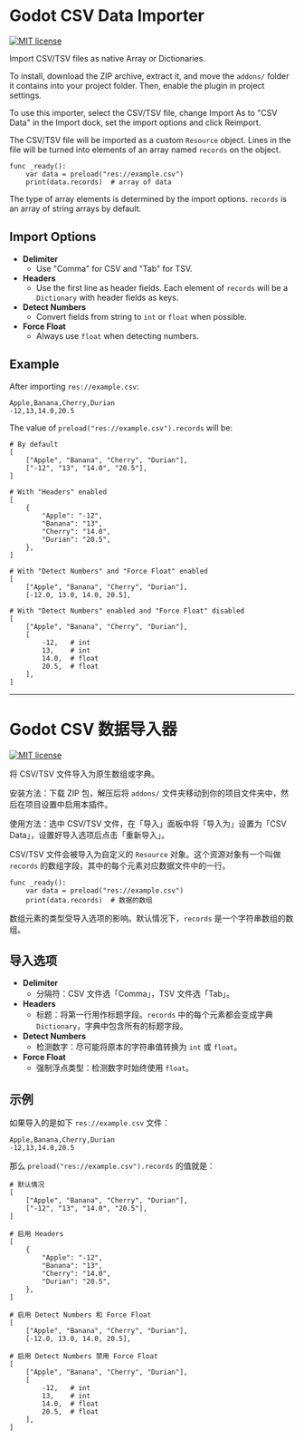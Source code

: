# Godot CSV Data Importer

[![MIT license](https://img.shields.io/badge/license-MIT-blue.svg)](https://lbesson.mit-license.org/)

Import CSV/TSV files as native Array or Dictionaries.

To install, download the ZIP archive, extract it, and move the `addons/` folder it
contains into your project folder. Then, enable the plugin in project settings.

To use this importer, select the CSV/TSV file, change Import As to "CSV Data" in
the Import dock, set the import options and click Reimport.

The CSV/TSV file will be imported as a custom `Resource` object. Lines in the
file will be turned into elements of an array named `records` on the object.

```gdscript
func _ready():
	var data = preload("res://example.csv")
	print(data.records)  # array of data
```

The type of array elements is determined by the import options. `records` is
an array of string arrays by default.

## Import Options

* **Delimiter**
	*	Use "Comma" for CSV and "Tab" for TSV.
* **Headers**
	*	Use the first line as header fields.
		Each element of `records` will be a `Dictionary` with header fields as keys.
* **Detect Numbers**
	* Convert fields from string to `int` or `float` when possible.
* **Force Float**
	* Always use `float` when detecting numbers.

## Example

After importing `res://example.csv`:

```csv
Apple,Banana,Cherry,Durian
-12,13,14.0,20.5
```

The value of `preload("res://example.csv").records` will be:

```gdscript
# By default
[
	["Apple", "Banana", "Cherry", "Durian"],
	["-12", "13", "14.0", "20.5"],
]

# With "Headers" enabled
[
	{
		"Apple": "-12",
		"Banana": "13",
		"Cherry": "14.0",
		"Durian": "20.5",
	},
]

# With "Detect Numbers" and "Force Float" enabled
[
	["Apple", "Banana", "Cherry", "Durian"],
	[-12.0, 13.0, 14.0, 20.5],

# With "Detect Numbers" enabled and "Force Float" disabled
[
	["Apple", "Banana", "Cherry", "Durian"],
	[
		-12,   # int
		13,    # int
		14.0,  # float
		20.5,  # float
	],
]
```

---

# Godot CSV 数据导入器

[![MIT license](https://img.shields.io/badge/license-MIT-blue.svg)](https://lbesson.mit-license.org/)

将 CSV/TSV 文件导入为原生数组或字典。

安装方法：下载 ZIP 包，解压后将 `addons/` 文件夹移动到你的项目文件夹中，然后在项目设置中启用本插件。

使用方法：选中 CSV/TSV 文件，在「导入」面板中将「导入为」设置为「CSV Data」，设置好导入选项后点击「重新导入」。

CSV/TSV 文件会被导入为自定义的 `Resource` 对象。这个资源对象有一个叫做 `records` 的数组字段，其中的每个元素对应数据文件中的一行。

```gdscript
func _ready():
	var data = preload("res://example.csv")
	print(data.records)  # 数据的数组
```

数组元素的类型受导入选项的影响。默认情况下，`records` 是一个字符串数组的数组。

## 导入选项

* **Delimiter**
	*	分隔符：CSV 文件选「Comma」，TSV 文件选「Tab」。
* **Headers**
	*	标题：将第一行用作标题字段。`records` 中的每个元素都会变成字典 `Dictionary`，字典中包含所有的标题字段。
* **Detect Numbers**
	* 检测数字：尽可能将原本的字符串值转换为 `int` 或 `float`。
* **Force Float**
	* 强制浮点类型：检测数字时始终使用 `float`。

## 示例

如果导入的是如下 `res://example.csv` 文件：

```csv
Apple,Banana,Cherry,Durian
-12,13,14.0,20.5
```

那么 `preload("res://example.csv").records` 的值就是：

```gdscript
# 默认情况
[
	["Apple", "Banana", "Cherry", "Durian"],
	["-12", "13", "14.0", "20.5"],
]

# 启用 Headers
[
	{
		"Apple": "-12",
		"Banana": "13",
		"Cherry": "14.0",
		"Durian": "20.5",
	},
]

# 启用 Detect Numbers 和 Force Float
[
	["Apple", "Banana", "Cherry", "Durian"],
	[-12.0, 13.0, 14.0, 20.5],

# 启用 Detect Numbers 禁用 Force Float
[
	["Apple", "Banana", "Cherry", "Durian"],
	[
		-12,   # int
		13,    # int
		14.0,  # float
		20.5,  # float
	],
]
```
